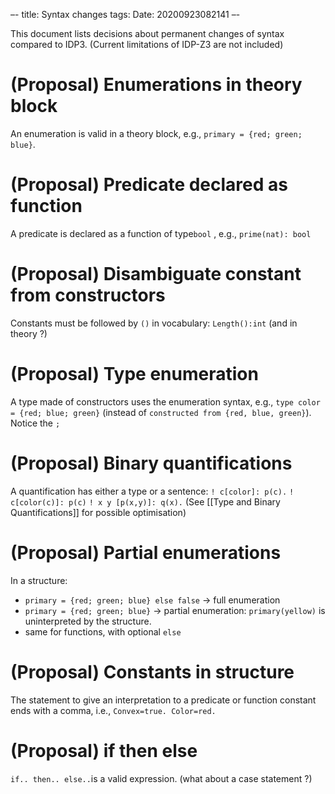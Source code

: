 –-
title: Syntax changes
tags: 
Date: 20200923082141
–-

This document lists decisions about permanent changes of syntax compared to IDP3.  (Current limitations of IDP-Z3 are not included)

# (Proposal) Enumerations in theory block
An enumeration is valid in a theory block, e.g., `primary = {red; green; blue}`.  

# (Proposal) Predicate declared as function
A predicate is declared as a function of type`bool` , e.g., `prime(nat): bool`

# (Proposal) Disambiguate constant from constructors
Constants must be followed by `()` in vocabulary: `Length():int`  (and in theory ?)

# (Proposal) Type enumeration
A type made of constructors uses the enumeration syntax, e.g., `type color = {red; blue; green}` (instead of `constructed from {red, blue, green}`). Notice the `;`

# (Proposal) Binary quantifications
A quantification has either a type or a sentence:
`! c[color]: p(c).` 
`! c[color(c)]: p(c)`
`! x y [p(x,y)]: q(x).`
(See [[Type and Binary Quantifications]] for possible optimisation)

# (Proposal) Partial enumerations
In a structure:
* `primary = {red; green; blue} else false` → full enumeration
* `primary = {red; green; blue}` → partial enumeration: `primary(yellow)` is uninterpreted by the structure.
* same for functions, with optional `else`

# (Proposal) Constants in structure
The statement to give an interpretation to a predicate or function constant ends with a comma, i.e., `Convex=true. Color=red.` 

# (Proposal) if then else
`if.. then.. else..`is a valid expression.
(what about a case statement ?)

